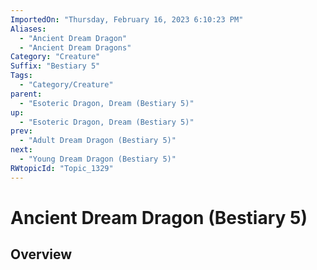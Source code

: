 ```yaml
---
ImportedOn: "Thursday, February 16, 2023 6:10:23 PM"
Aliases:
  - "Ancient Dream Dragon"
  - "Ancient Dream Dragons"
Category: "Creature"
Suffix: "Bestiary 5"
Tags:
  - "Category/Creature"
parent:
  - "Esoteric Dragon, Dream (Bestiary 5)"
up:
  - "Esoteric Dragon, Dream (Bestiary 5)"
prev:
  - "Adult Dream Dragon (Bestiary 5)"
next:
  - "Young Dream Dragon (Bestiary 5)"
RWtopicId: "Topic_1329"
---
```

# Ancient Dream Dragon (Bestiary 5)
## Overview
